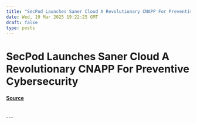 ```yaml
---
title: "SecPod Launches Saner Cloud A Revolutionary CNAPP For Preventive Cybersecurity"
date: Wed, 19 Mar 2025 19:22:25 GMT
draft: false
type: posts
---
```

# SecPod Launches Saner Cloud A Revolutionary CNAPP For Preventive Cybersecurity









#### [Source](https://hackernoon.com/secpod-launches-saner-cloud-a-revolutionary-cnapp-for-preventive-cybersecurity?source=rss)

<br/>
---
